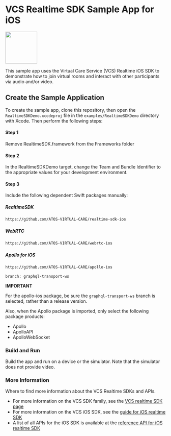 # VCS Realtime SDK Sample App for iOS

<img src="https://user-images.githubusercontent.com/5943844/122239625-169d8800-ce8f-11eb-903c-75c5add95f93.jpeg" width="100" />

This sample app uses the Virtual Care Service (VCS) Realtime iOS SDK to demonstrate how to join virtual rooms and interact with other participants via audio and/or video.

## Create the Sample Application

To create the sample app, clone this repository, then open the ```RealtimeSDKDemo.xcodeproj``` file in the ```examples/RealtimeSDKDemo``` directory with Xcode. Then perform the following steps:

#### Step 1

Remove RealtimeSDK.framework from the Frameworks folder

#### Step 2

In the RealtimeSDKDemo target, change the Team and Bundle Identifier to the appropriate values for your development environment.

#### Step 3

Include the following dependent Swift packages manually:

##### RealtimeSDK

```html
https://github.com/ATOS-VIRTUAL-CARE/realtime-sdk-ios
```

##### WebRTC

```html
https://github.com/ATOS-VIRTUAL-CARE/webrtc-ios
```

##### Apollo for iOS

```html
https://github.com/ATOS-VIRTUAL-CARE/apollo-ios
```
```
branch: graphql-transport-ws
```

**IMPORTANT**

For the apollo-ios package, be sure the ```graphql-transport-ws``` branch is selected, rather than a release version.

Also, when the Apollo package is imported, only select the following package products:

* Apollo
* ApolloAPI
* ApolloWebSocket

### Build and Run

Build the app and run on a device or the simulator. Note that the simulator does not provide video.

### More Information

Where to find more information about the VCS Realtime SDKs and APIs.

* For more information on the VCS SDK family, see the [VCS realtime SDK page](https://sdk.virtualcareservices.net/)
* For more information on the VCS iOS SDK, see the [guide for iOS realtime SDK](https://sdk.virtualcareservices.net/sdks/ios)
* A list of all APIs for the iOS SDK is available at the [reference API for iOS realtime SDK](https://sdk.virtualcareservices.net/reference/ios)
